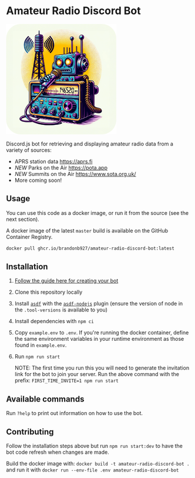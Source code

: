 # Amateur Radio Discord Bot

<img src="https://raw.githubusercontent.com/brandonb927/amateur-radio-discord-bot/7b94b9ae45c50a149258e01dc50229de82ed072e/amateur-radio-discord-bot.png" height=300 alt="Amateur Radio Discord Bot — Generated by ChatGPT 4.0 DALL-E" />

Discord.js bot for retrieving and displaying amateur radio data from a variety of sources:

- APRS station data <https://aprs.fi>
- *NEW* Parks on the Air <https://pota.app>
- *NEW* Summits on the Air <https://www.sota.org.uk/>
- More coming soon!

## Usage

You can use this code as a docker image, or run it from the source (see the next section).

A docker image of the latest `master` build is available on the GitHub Container Registry.

```sh
docker pull ghcr.io/brandonb927/amateur-radio-discord-bot:latest
```

## Installation

1. [Follow the guide here for creating your bot](https://anidiots.guide/getting-started/getting-started-long-version)
1. Clone this repository locally
1. Install [`asdf`](https://github.com/asdf-vm/asdf/) with the [`asdf-nodejs`](https://github.com/asdf-vm/asdf-nodejs) plugin (ensure the version of node in the `.tool-versions` is available to you)
1. Install dependencies with `npm ci`
1. Copy `example.env` to `.env`. If you're running the docker container, define the same environment variables in your runtime environment as those found in `example.env`.
1. Run `npm run start`

    NOTE: The first time you run this you will need to generate the invitation link for the bot to join your server. Run the above command with the prefix: `FIRST_TIME_INVITE=1 npm run start`

## Available commands

Run `?help` to print out information on how to use the bot.

## Contributing

Follow the installation steps above but run `npm run start:dev` to have the bot code refresh when changes are made.

Build the docker image with: `docker build -t amateur-radio-discord-bot .` and run it with `docker run --env-file .env amateur-radio-discord-bot`
